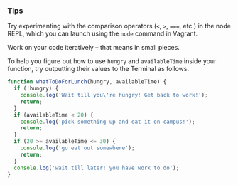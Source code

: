 ### Tips

Try experimenting with the comparison operators (`<`, `>`, `===`, etc.) in the node REPL, which you can launch using the `node` command in Vagrant.

Work on your code iteratively – that means in small pieces.

To help you figure out how to use `hungry` and `availableTime` inside your function, try outputting their values to the Terminal as follows.

```javascript
function whatToDoForLunch(hungry, availableTime) {
  if (!hungry) {
    console.log('Wait till you\'re hungry! Get back to work!');
    return;
  }
  if (availableTime < 20) {
    console.log('pick something up and eat it on campus!');
    return;
  }
  if (20 >= availableTime <= 30) {
    console.log('go eat out somewhere');
    return;
  }
  console.log('wait till later! you have work to do');
}
```